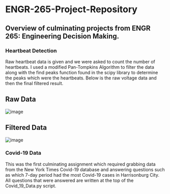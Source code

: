 # ENGR-265-Project-Repository
## Overview of culminating projects from ENGR 265: Engineering Decision Making. 

### Heartbeat Detection 
Raw heartbeat data is given and we were asked to count the number of heartbeats. I used a modified Pan-Tompkins Algorithm to filter the data along with the find peaks function found in the scipy library to determine the peaks which were the heartbeats. Below is the raw voltage data and then the final filtered result. 

## Raw Data
![image](https://github.com/Kreitzeralex/ENGR-265-Project-Repository/assets/123031007/3b77588f-acba-472a-918b-a0ee7a0480e3)

## Filtered Data
![image](https://github.com/Kreitzeralex/ENGR-265-Project-Repository/assets/123031007/42a7a652-a6b8-465b-be8a-bb7fd9663b7e)



### Covid-19 Data
This was the first culminating assignment which required grabbing data from the New York Times Covid-19 database and answering questions such as which 7-day period had the most Covid-19 cases in Harrisonburg City. All questions that were answered are written at the top of the Covid_19_Data.py script. 


